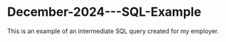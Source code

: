 # December-2024---SQL-Example
This is an example of an intermediate SQL query created for my employer. 
